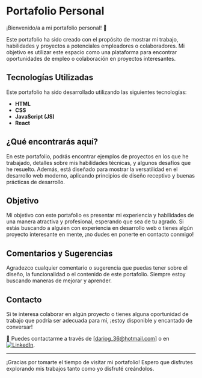 # Portafolio Personal

¡Bienvenido/a a mi portafolio personal! 🚀

Este portafolio ha sido creado con el propósito de mostrar mi trabajo, habilidades y proyectos a potenciales empleadores o colaboradores. Mi objetivo es utilizar este espacio como una plataforma para encontrar oportunidades de empleo o colaboración en proyectos interesantes.

## Tecnologías Utilizadas

Este portafolio ha sido desarrollado utilizando las siguientes tecnologías:

- **HTML**
- **CSS**
- **JavaScript (JS)**
- **React**

## ¿Qué encontrarás aquí?

En este portafolio, podrás encontrar ejemplos de proyectos en los que he trabajado, detalles sobre mis habilidades técnicas, y algunos desafíos que he resuelto. Además, está diseñado para mostrar la versatilidad en el desarrollo web moderno, aplicando principios de diseño receptivo y buenas prácticas de desarrollo.

## Objetivo

Mi objetivo con este portafolio es presentar mi experiencia y habilidades de una manera atractiva y profesional, esperando que sea de tu agrado. Si estás buscando a alguien con experiencia en desarrollo web o tienes algún proyecto interesante en mente, ¡no dudes en ponerte en contacto conmigo!

## Comentarios y Sugerencias

Agradezco cualquier comentario o sugerencia que puedas tener sobre el diseño, la funcionalidad o el contenido de este portafolio. Siempre estoy buscando maneras de mejorar y aprender.

## Contacto

Si te interesa colaborar en algún proyecto o tienes alguna oportunidad de trabajo que podría ser adecuada para mí, ¡estoy disponible y encantado de conversar!

📧 Puedes contactarme a través de [dariog_36@hotmail.com] o en <a href="https://www.linkedin.com/in/hernan-dario-gomez-marquez-b12958203/" target="blank"><img src="https://img.shields.io/static/v1?style=for-the-badge&message=LinkedIn&color=0A66C2&logo=LinkedIn&logoColor=FFFFFF&label=" alt="LinkedIn" /></a>.

---

¡Gracias por tomarte el tiempo de visitar mi portafolio! Espero que disfrutes explorando mis trabajos tanto como yo disfruté creándolos.
